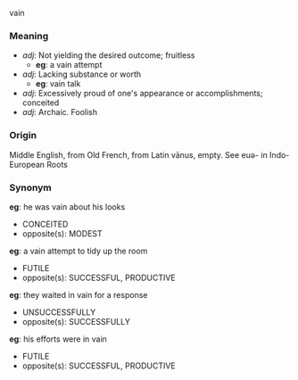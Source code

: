vain
### Meaning
+ _adj_: Not yielding the desired outcome; fruitless
    + __eg__: a vain attempt
+ _adj_: Lacking substance or worth
    + __eg__: vain talk
+ _adj_: Excessively proud of one's appearance or accomplishments; conceited
+ _adj_: Archaic. Foolish

### Origin

Middle English, from Old French, from Latin vānus, empty. See euə- in Indo-European Roots

### Synonym

__eg__: he was vain about his looks

+ CONCEITED
+ opposite(s): MODEST

__eg__: a vain attempt to tidy up the room

+ FUTILE
+ opposite(s): SUCCESSFUL, PRODUCTIVE

__eg__: they waited in vain for a response

+ UNSUCCESSFULLY
+ opposite(s): SUCCESSFULLY

__eg__: his efforts were in vain

+ FUTILE
+ opposite(s): SUCCESSFUL, PRODUCTIVE


